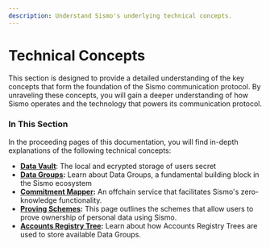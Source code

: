 ```yaml
---
description: Understand Sismo's underlying technical concepts.
---
```


# Technical Concepts

This section is designed to provide a detailed understanding of the key concepts that form the foundation of the Sismo communication protocol. By unraveling these concepts, you will gain a deeper understanding of how Sismo operates and the technology that powers its communication protocol.

### In This Section

In the proceeding pages of this documentation, you will find in-depth explanations of the following technical concepts:

* [**Data Vault**](what-is-the-data-vault.md): The local and ecrypted storage of users secret
* [**Data Groups**](data-gems-and-data-groups.md)**:** Learn about Data Groups, a fundamental building block in the Sismo ecosystem&#x20;
* [**Commitment Mapper**](commitment-mapper.md)**:** An offchain service that facilitates Sismo's zero-knowledge functionality.
* [**Proving Schemes**](proving-schemes/)**:** This page outlines the schemes that allow users to prove ownership of personal data using Sismo.
* [**Accounts Registry Tree**](accounts-registry-tree.md)**:** Learn about how Accounts Registry Trees are used to store available Data Groups.
